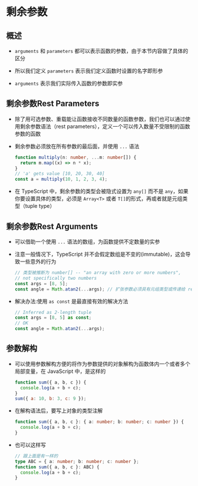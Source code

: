 # 剩余参数

## 概述

- `arguments` 和 `parameters` 都可以表示函数的参数，由于本节内容做了具体的区分

- 所以我们定义 `parameters` 表示我们定义函数时设置的名字即形参

- `arguments` 表示我们实际传入函数的参数即实参

## 剩余参数Rest Parameters

- 除了用可选参数、重载能让函数接收不同数量的函数参数，我们也可以通过使用剩余参数语法（rest parameters），定义一个可以传入数量不受限制的函数参数的函数

- 剩余参数必须放在所有参数的最后面，并使用 `...` 语法

  ```ts
  function multiply(n: number, ...m: number[]) {
    return m.map((x) => n * x);
  }
  // 'a' gets value [10, 20, 30, 40]
  const a = multiply(10, 1, 2, 3, 4);
  ```

- 在 TypeScript 中，剩余参数的类型会被隐式设置为 `any[]` 而不是 `any`，如果你要设置具体的类型，必须是 `Array<T>` 或者 `T[]`的形式，再或者就是元组类型（tuple type）

## 剩余参数Rest Arguments

- 可以借助一个使用 `...` 语法的数组，为函数提供不定数量的实参

- 注意一般情况下，TypeScript 并不会假定数组是不变的(immutable)，这会导致一些意外的行为

  ```ts
  // 类型被推断为 number[] -- "an array with zero or more numbers",
  // not specifically two numbers
  const args = [8, 5];
  const angle = Math.atan2(...args); // 扩张参数必须具有元组类型或传递给 rest 参数
  ```

- 解决办法:使用 `as const` 是最直接有效的解决方法

  ```ts
  // Inferred as 2-length tuple
  const args = [8, 5] as const;
  // OK
  const angle = Math.atan2(...args);
  ```

## 参数解构

- 可以使用参数解构方便的将作为参数提供的对象解构为函数体内一个或者多个局部变量，在 JavaScript 中，是这样的

  ```js
  function sum({ a, b, c }) {
    console.log(a + b + c);
  }
  sum({ a: 10, b: 3, c: 9 });
  ```

- 在解构语法后，要写上对象的类型注解

  ```ts
  function sum({ a, b, c }: { a: number; b: number; c: number }) {
    console.log(a + b + c);
  }
  ```

- 也可以这样写

  ```ts
  // 跟上面是有一样的
  type ABC = { a: number; b: number; c: number };
  function sum({ a, b, c }: ABC) {
    console.log(a + b + c);
  }
  ```
